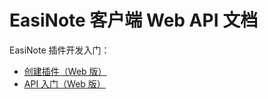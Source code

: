 # EasiNote 客户端 Web API 文档

EasiNote 插件开发入门：

- [创建插件（Web 版）](/zh-CN/packing/README.md)
- [API 入门（Web 版）](/zh-CN/apis/README.md)
